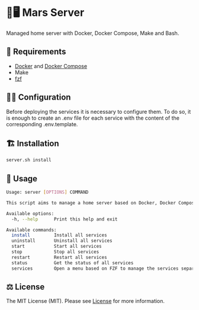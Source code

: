 # 🏡🖥️ Mars Server

Managed home server with Docker, Docker Compose, Make and Bash.

## 🧩 Requirements

- [Docker](https://docs.docker.com/get-docker/) and [Docker Compose](https://docs.docker.com/compose/install/)
- Make
- [fzf](https://github.com/junegunn/fzf)

## 🧑‍🍳 Configuration

Before deploying the services it is necessary to configure them. To do so, it is enough to create an .env file for each service with the content of the corresponding .env.template.

## 🏗️ Installation

```bash
server.sh install
```

## 🧙 Usage

```bash
Usage: server [OPTIONS] COMMAND

This script aims to manage a home server based on Docker, Docker Compose, Make and Bash.

Available options:
  -h, --help      Print this help and exit

Available commands:
  install         Install all services
  uninstall       Uninstall all services
  start           Start all services
  stop            Stop all services
  restart         Restart all services
  status          Get the status of all services
  services        Open a menu based on FZF to manage the services separately
```

## ⚖️ License

The MIT License (MIT). Please see [License](LICENSE) for more information.
